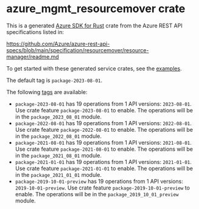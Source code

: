 # azure_mgmt_resourcemover crate

This is a generated [Azure SDK for Rust](https://github.com/Azure/azure-sdk-for-rust) crate from the Azure REST API specifications listed in:

https://github.com/Azure/azure-rest-api-specs/blob/main/specification/resourcemover/resource-manager/readme.md

To get started with these generated service crates, see the [examples](https://github.com/Azure/azure-sdk-for-rust/blob/main/services/README.md#examples).

The default tag is `package-2023-08-01`.

The following [tags](https://github.com/Azure/azure-sdk-for-rust/blob/main/services/tags.md) are available:

- `package-2023-08-01` has 19 operations from 1 API versions: `2023-08-01`. Use crate feature `package-2023-08-01` to enable. The operations will be in the `package_2023_08_01` module.
- `package-2022-08-01` has 19 operations from 1 API versions: `2022-08-01`. Use crate feature `package-2022-08-01` to enable. The operations will be in the `package_2022_08_01` module.
- `package-2021-08-01` has 19 operations from 1 API versions: `2021-08-01`. Use crate feature `package-2021-08-01` to enable. The operations will be in the `package_2021_08_01` module.
- `package-2021-01-01` has 19 operations from 1 API versions: `2021-01-01`. Use crate feature `package-2021-01-01` to enable. The operations will be in the `package_2021_01_01` module.
- `package-2019-10-01-preview` has 19 operations from 1 API versions: `2019-10-01-preview`. Use crate feature `package-2019-10-01-preview` to enable. The operations will be in the `package_2019_10_01_preview` module.